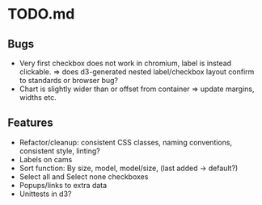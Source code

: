 # TODO.md

## Bugs
* Very first checkbox does not work in chromium, label is instead clickable.
    => does d3-generated nested label/checkbox layout confirm to standards or browser bug?
* Chart is slightly wider than or offset from container
    => update margins, widths etc.

## Features
* Refactor/cleanup: consistent CSS classes, naming conventions, consistent style, linting?
* Labels on cams
* Sort function: By size, model, model/size, (last added -> default?)
* Select all and Select none checkboxes
* Popups/links to extra data
* Unittests in d3?

